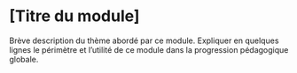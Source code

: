 # [Titre du module]

Brève description du thème abordé par ce module. Expliquer en quelques lignes le périmètre et l’utilité de ce module dans la progression pédagogique globale.
